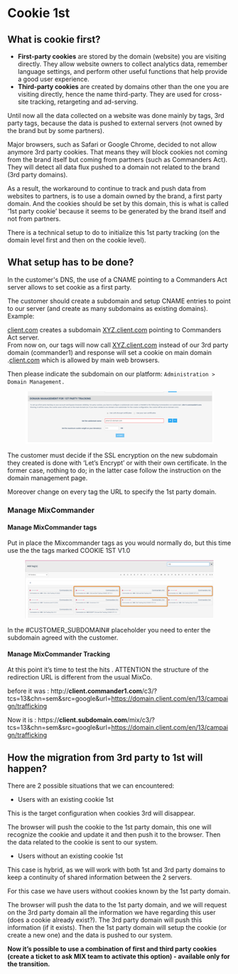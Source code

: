 # Cookie 1st

## What is cookie first?

* **First-party cookies** are stored by the domain (website) you are visiting directly. They allow website owners to collect analytics data, remember language settings, and perform other useful functions that help provide a good user experience.
* **Third-party cookies** are created by domains other than the one you are visiting directly, hence the name third-party. They are used for cross-site tracking, retargeting and ad-serving.

Until now all the data collected on a website was done mainly by tags, 3rd party tags, because the data is pushed to external servers (not owned by the brand but by some partners).

Major browsers, such as Safari or Google Chrome, decided to not allow anymore 3rd party cookies. That means they will block cookies not coming from the brand itself but coming from partners (such as Commanders Act). They will detect all data flux pushed to a domain not related to the brand (3rd party domains).

As a result, the workaround to continue to track and push data from websites to partners, is to use a domain owned by the brand, a first party domain. And the cookies should be set by this domain, this is what is called ‘1st party cookie’ because it seems to be generated by the brand itself and not from partners.

There is a technical setup to do to initialize this 1st party tracking (on the domain level first and then on the cookie level).

## What setup has to be done?

In the customer's DNS, the use of a CNAME pointing to a Commanders Act server allows to set cookie as a first party.

The customer should create a subdomain and setup CNAME entries to point to our server (and create as many subdomains as existing domains).\
Example:

[client.com](http://client1.com/) creates a subdomain [XYZ.client.com](http://pheonix.client1.com/) pointing to Commanders Act server.\
From now on, our tags will now call [XYZ.client.com](http://pheonix.client1.com/) instead of our 3rd party domain (commander1) and response will set a cookie on main domain .[client.com](http://client1.com/) which is allowed by main web browsers.

Then please indicate the subdomain on our platform: `Administration > Domain Management.`

<figure><img src="../../.gitbook/assets/image (3) (1) (1) (1) (1) (1) (1) (1).png" alt=""><figcaption></figcaption></figure>

The customer must decide if the SSL encryption on the new subdomain they created is done with ‘Let’s Encrypt’ or with their own certificate. In the former case, nothing to do; in the latter case follow the instruction on the domain management page.

Moreover change on every tag the URL to specify the 1st party domain.

### Manage MixCommander&#x20;

#### Manage MixCommander tags

Put in place the Mixcommander tags as you would normally do, but this time use the the tags marked COOKIE 1ST V1.0

<figure><img src="../../.gitbook/assets/image (4) (1) (1) (1).png" alt=""><figcaption></figcaption></figure>

In the #CUSTOMER\_SUBDOMAIN# placeholder you need to enter the subdomain agreed with the customer.

#### Manage MixCommander Tracking

At this point it’s time to test the hits . ATTENTION the structure of the redirection URL is different from the usual MixCo.&#x20;

before it was : http://**client.commander1.com**/c3/?tcs=13\&chn=sem\&src=google\&url=https://domain.client.com/en/13/campaign/trafficking

Now it is : https://**client.subdomain.com**/mix/c3/?tcs=13\&chn=sem\&src=google\&url=https://domain.client.com/en/13/campaign/trafficking    &#x20;



## How the migration from 3rd party to 1st will happen?

There are 2 possible situations that we can encountered:

* Users with an existing cookie 1st

This is the target configuration when cookies 3rd will disappear.

The browser will push the cookie to the 1st party domain, this one will recognize the cookie and update it and then push it to the browser. Then the data related to the cookie is sent to our system.

* Users without an existing cookie 1st

This case is hybrid, as we will work with both 1st and 3rd party domains to keep a continuity of shared information between the 2 servers.

For this case we have users without cookies known by the 1st party domain.

The browser will push the data to the 1st party domain, and we will request on the 3rd party domain all the information we have regarding this user (does a cookie already exist?). The 3rd party domain will push this information (if it exists). Then the 1st party domain will setup the cookie (or create a new one) and the data is pushed to our system.

**Now it’s possible to use a combination of first and third party cookies (create a ticket to ask MIX team to activate this option) - available only for the transition.**&#x20;

